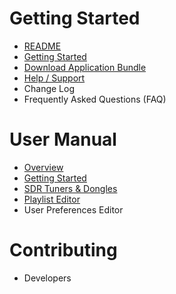 # Getting Started
* [README](README.md)
* [Getting Started](Getting-Started.md)
* [Download Application Bundle](https://github.com/DSheirer/sdrtrunk/releases)
* [Help / Support](Support.md)
* Change Log
* Frequently Asked Questions (FAQ)

# User Manual
* [Overview](Home.md)
* [Getting Started](Getting-Started.md)
* [SDR Tuners & Dongles](Tuners.md)
* [Playlist Editor](Playlist-Editor.md)
* User Preferences Editor

# Contributing
* Developers